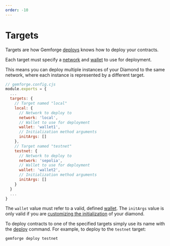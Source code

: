 ```yaml
---
order: -10
---
```


# Targets

Targets are how Gemforge [deploys](../commands/deploy.md) knows how to deploy your contracts.

Each target must specify a [network](./networks.md) and [wallet](./wallets.md) to use for deployment. 

This means you can deploy multiple instances of your Diamond to the same network, where each instance is represented by a different target.

```js
// gemforge.config.cjs
module.exports = {
  ...
  targets: {
    // Target named "local"
    local: {
      // Network to deploy to
      network: 'local',
      // Wallet to use for deployment
      wallet: 'wallet1',
      // Initialization method arguments
      initArgs: []
    },
    // Target named "testnet"
    testnet: {
      // Network to deploy to
      network: 'sepolia',
      // Wallet to use for deployment
      wallet: 'wallet2',
      // Initialization method arguments
      initArgs: []
    }
  }
  ...
}
```

The `wallet` value must refer to a valid, defined [wallet](./wallets.md). The `initArgs` value is only valid if you are [customizing the initialization](../development/initialization.md) of your diamond.

To deploy contracts to one of the specified targets simply use its name with the [deploy](../commands/deploy.md) command. For example, to deploy to the `testnet` target:

```shell
gemforge deploy testnet
```